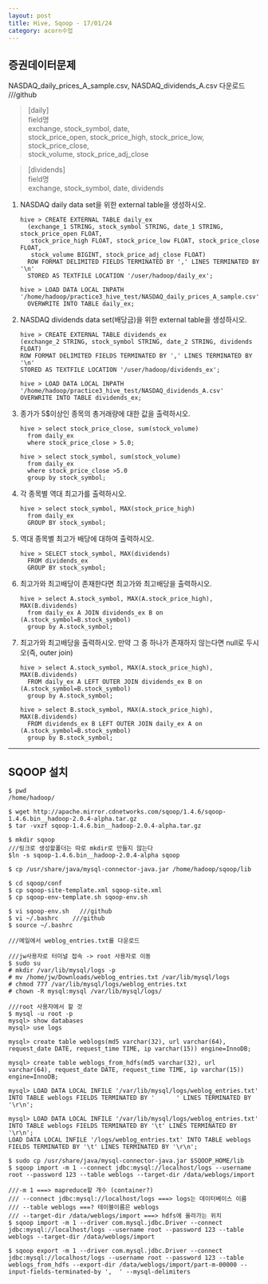```yaml
---
layout: post
title: Hive, Sqoop - 17/01/24
category: acorn수업
---
```


## 증권데이터문제
NASDAQ_daily_prices_A_sample.csv, NASDAQ_dividends_A.csv 다운로드       ///github  

> [daily]  
field명  
exchange, stock_symbol, date,  
stock_price_open, stock_price_high, stock_price_low, stock_price_close,  
stock_volume, stock_price_adj_close  


> [dividends]  
field명  
exchange, stock_symbol, date, dividends  


1. NASDAQ daily data set을 위한 external table을 생성하시오.  
    ```
    hive > CREATE EXTERNAL TABLE daily_ex
      (exchange_1 STRING, stock_symbol STRING, date_1 STRING, stock_price_open FLOAT, 
       stock_price_high FLOAT, stock_price_low FLOAT, stock_price_close FLOAT, 
       stock_volume BIGINT, stock_price_adj_close FLOAT) 
      ROW FORMAT DELIMITED FIELDS TERMINATED BY ',' LINES TERMINATED BY '\n' 
      STORED AS TEXTFILE LOCATION '/user/hadoop/daily_ex';

    hive > LOAD DATA LOCAL INPATH '/home/hadoop/practice3_hive_test/NASDAQ_daily_prices_A_sample.csv' 
      OVERWRITE INTO TABLE daily_ex;
    ```

2. NASDAQ dividends data set(배당금)을 위한 external table을 생성하시오.
    ```
    hive > CREATE EXTERNAL TABLE dividends_ex
    (exchange_2 STRING, stock_symbol STRING, date_2 STRING, dividends FLOAT) 
    ROW FORMAT DELIMITED FIELDS TERMINATED BY ',' LINES TERMINATED BY '\n' 
    STORED AS TEXTFILE LOCATION '/user/hadoop/dividends_ex';

    hive > LOAD DATA LOCAL INPATH '/home/hadoop/practice3_hive_test/NASDAQ_dividends_A.csv' 
    OVERWRITE INTO TABLE dividends_ex;
    ```


3. 종가가 5$이상인 종목의 총거래량에 대한 값을 출력하시오.
      ```
      hive > select stock_price_close, sum(stock_volume) 
        from daily_ex 
        where stock_price_close > 5.0;

      hive > select stock_symbol, sum(stock_volume) 
        from daily_ex 
        where stock_price_close >5.0 
        group by stock_symbol;
      ```


4. 각 종목별 역대 최고가를 출력하시오.
      ```
      hive > select stock_symbol, MAX(stock_price_high) 
        from daily_ex 
        GROUP BY stock_symbol;
      ```


5. 역대 종목별 최고가 배당에 대하여 출력하시오.
      ```
      hive > SELECT stock_symbol, MAX(dividends) 
        FROM dividends_ex 
        GROUP BY stock_symbol;
      ```


6. 최고가와 최고배당이 존재한다면 최고가와 최고배당을 출력하시오.
      ```
      hive > select A.stock_symbol, MAX(A.stock_price_high), MAX(B.dividends) 
        from daily_ex A JOIN dividends_ex B on (A.stock_symbol=B.stock_symbol) 
        group by A.stock_symbol;
      ```


7. 최고가와 최고배당을 출력하시오. 만약 그 중 하나가 존재하지 않는다면 null로 두시오(즉, outer join)
      ```
      hive > select A.stock_symbol, MAX(A.stock_price_high), MAX(B.dividends) 
        FROM daily_ex A LEFT OUTER JOIN dividends_ex B on (A.stock_symbol=B.stock_symbol) 
        group by A.stock_symbol;

      hive > select B.stock_symbol, MAX(A.stock_price_high), MAX(B.dividends) 
        FROM dividends_ex B LEFT OUTER JOIN daily_ex A on (A.stock_symbol=B.stock_symbol) 
        group by B.stock_symbol;
      ```

---

## SQOOP 설치

```
$ pwd
/home/hadoop/

$ wget http://apache.mirror.cdnetworks.com/sqoop/1.4.6/sqoop-1.4.6.bin__hadoop-2.0.4-alpha.tar.gz
$ tar -vxzf sqoop-1.4.6.bin__hadoop-2.0.4-alpha.tar.gz

$ mkdir sqoop
///링크로 생성할폴더는 따로 mkdir로 만들지 않는다
$ln -s sqoop-1.4.6.bin__hadoop-2.0.4-alpha sqoop

$ cp /usr/share/java/mysql-connector-java.jar /home/hadoop/sqoop/lib

$ cd sqoop/conf
$ cp sqoop-site-template.xml sqoop-site.xml
$ cp sqoop-env-template.sh sqoop-env.sh

$ vi sqoop-env.sh   ///github
$ vi ~/.bashrc    ///github
$ source ~/.bashrc
```

```
///메일에서 weblog_entries.txt를 다운로드

///jw사용자로 터미널 접속 -> root 사용자로 이동
$ sudo su
# mkdir /var/lib/mysql/logs -p
# mv /home/jw/Downloads/weblog_entries.txt /var/lib/mysql/logs
# chmod 777 /var/lib/mysql/logs/weblog_entries.txt
# chown -R mysql:mysql /var/lib/mysql/logs/

///root 사용자에서 할 것
$ mysql -u root -p
mysql> show databases
mysql> use logs

mysql> create table weblogs(md5 varchar(32), url varchar(64), request_date DATE, request_time TIME, ip varchar(15)) engine=InnoDB;

mysql> create table weblogs_from_hdfs(md5 varchar(32), url varchar(64), request_date DATE, request_time TIME, ip varchar(15)) engine=InnoDB;

mysql> LOAD DATA LOCAL INFILE '/var/lib/mysql/logs/weblog_entries.txt' INTO TABLE weblogs FIELDS TERMINATED BY '      ' LINES TERMINATED BY '\r\n';

mysql> LOAD DATA LOCAL INFILE '/var/lib/mysql/logs/weblog_entries.txt' INTO TABLE weblogs FIELDS TERMINATED BY '\t' LINES TERMINATED BY '\r\n';
LOAD DATA LOCAL INFILE '/logs/weblog_entries.txt' INTO TABLE weblogs FIELDS TERMINATED BY '\t' LINES TERMINATED BY '\r\n';
```
```
$ sudo cp /usr/share/java/mysql-connector-java.jar $SQOOP_HOME/lib
$ sqoop import -m 1 --connect jdbc:mysql://localhost/logs --username root --password 123 --table weblogs --target-dir /data/weblogs/import

///-m 1 ===> mapreduce할 개수 (container?)
/// --connect jdbc:mysql://localhost/logs ===> logs는 데이터베이스 이름
/// --table weblogs ===? 테이블이름은 weblogs
/// --target-dir /data/weblogs/import ===> hdfs에 올라가는 위치
$ sqoop import -m 1 --driver com.mysql.jdbc.Driver --connect jdbc:mysql://localhost/logs --username root --password 123 --table weblogs --target-dir /data/weblogs/import

$ sqoop export -m 1 --driver com.mysql.jdbc.Driver --connect jdbc:mysql://localhost/logs --username root --password 123 --table weblogs_from_hdfs --export-dir /data/weblogs/import/part-m-00000 --input-fields-terminated-by ',  ' --mysql-delimiters
```
